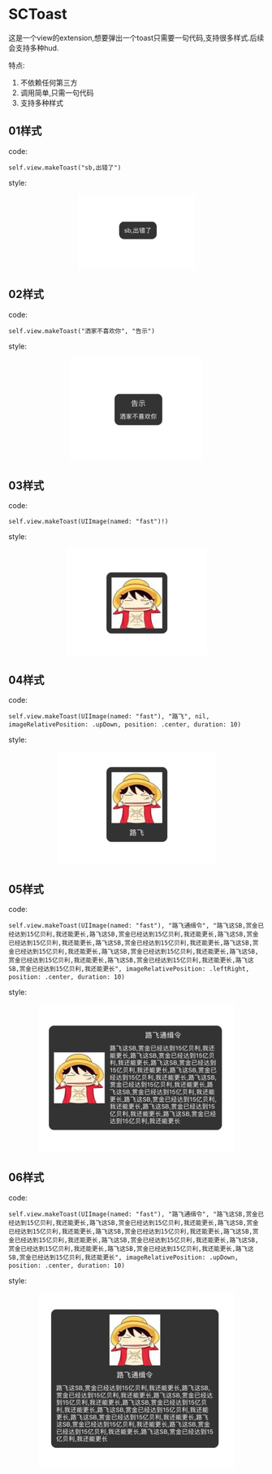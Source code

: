 # SCToast
这是一个view的extension,想要弹出一个toast只需要一句代码,支持很多样式.后续会支持多种hud.

特点:
1. 不依赖任何第三方
2. 调用简单,只需一句代码
3. 支持多种样式

## 01样式
code:
```
self.view.makeToast("sb,出错了")
```
style:

<div align=center><img src="./images/01.png" alt="图1" title="图1"/></div>

## 02样式
code:
```
self.view.makeToast("洒家不喜欢你", "告示")
```
style:

<div align=center><img src="./images/02.png" alt="图2" title="图2"/></div>

## 03样式
code:
```
self.view.makeToast(UIImage(named: "fast")!)
```
style:

<div align=center><img src="./images/03.png" alt="图3" title="图3"/></div>

## 04样式
code:
```
self.view.makeToast(UIImage(named: "fast"), "路飞", nil, imageRelativePosition: .upDown, position: .center, duration: 10)
```
style:

<div align=center><img src="./images/04.png" alt="图4" title="图4"/></div>

## 05样式
code:
```
self.view.makeToast(UIImage(named: "fast"), "路飞通缉令", "路飞这SB,赏金已经达到15亿贝利,我还能更长,路飞这SB,赏金已经达到15亿贝利,我还能更长,路飞这SB,赏金已经达到15亿贝利,我还能更长,路飞这SB,赏金已经达到15亿贝利,我还能更长,路飞这SB,赏金已经达到15亿贝利,我还能更长,路飞这SB,赏金已经达到15亿贝利,我还能更长,路飞这SB,赏金已经达到15亿贝利,我还能更长,路飞这SB,赏金已经达到15亿贝利,我还能更长,路飞这SB,赏金已经达到15亿贝利,我还能更长", imageRelativePosition: .leftRight, position: .center, duration: 10)
```
style:

<div align=center><img src="./images/05.png" alt="图5" title="图5"/></div>

## 06样式
code:
```
self.view.makeToast(UIImage(named: "fast"), "路飞通缉令", "路飞这SB,赏金已经达到15亿贝利,我还能更长,路飞这SB,赏金已经达到15亿贝利,我还能更长,路飞这SB,赏金已经达到15亿贝利,我还能更长,路飞这SB,赏金已经达到15亿贝利,我还能更长,路飞这SB,赏金已经达到15亿贝利,我还能更长,路飞这SB,赏金已经达到15亿贝利,我还能更长,路飞这SB,赏金已经达到15亿贝利,我还能更长,路飞这SB,赏金已经达到15亿贝利,我还能更长,路飞这SB,赏金已经达到15亿贝利,我还能更长", imageRelativePosition: .upDown, position: .center, duration: 10)
```
style:

<div align=center><img src="./images/06.png" alt="图6" title="图6"/></div>

